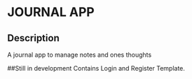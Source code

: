 JOURNAL APP
===

Description
---
A journal app to manage notes and ones thoughts 

##Still in development
Contains Login and Register Template.